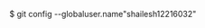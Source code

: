 $ git config --globaluser.name"shailesh12216032"

<!---
shailesh12216032/shailesh12216032 is a ✨ special ✨ repository because its `README.md` (this file) appears on your GitHub profile.
You can click the Preview link to take a look at your changes.
--->

